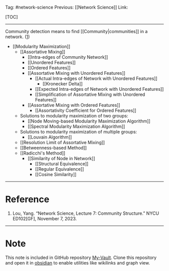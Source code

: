 Tag: #network-science 
Previous: [[Network Science]]
Link: 

[TOC]

---

Community detection means to find [[Community|communities]] in a network. (<u>1</u>)

- [[Modularity Maximization]]
	- [[Assortative Mixing]]
		- [[Intra-edges of Community Network]]
		- [[Unordered Features]]
		- [[Ordered Features]]
		- [[Assortative Mixing with Unordered Features]]
			- [[Actual Intra-edges of Network with Unordered Features]]
				- [[Kronecker Delta]]
			- [[Expected Intra-edges of Network with Unordered Features]]
			- [[Simplification of Assortative Mixing with Unordered Features]]
		- [[Assortative Mixing with Ordered Features]]
			- [[Assortativity Coefficient for Ordered Features]]
	- Solutions to modularity maximization of two groups:
		- [[Node Moving-based Modularity Maximization Algorithm]]
		- [[Spectral Modularity Maximization Algorithm]]
	- Solutions to modularity maximization of multiple groups:
		- [[Louvain Algorithm]]
	- [[Resolution Limit of Assortative Mixing]]
	- [[Betweenness-based Method]]
	- [[Radicchi's Method]]
		- [[Similarity of Node in Network]]
			- [[Structural Equivalence]]
			- [[Regular Equivalence]]
			- [[Cosine Similarity]]

---

# Reference

1. Lou, Yang. “Network Science, Lecture 7: Community Structure.” NYCU ED102[GF], November 7, 2023.

---

# Note

This note is included in GitHub repository [My-Vault](https://github.com/LittleD3092/My-Vault.git). Clone this repository and open it in [obsidian](https://obsidian.md/) to enable utilities like wikilinks and graph view.